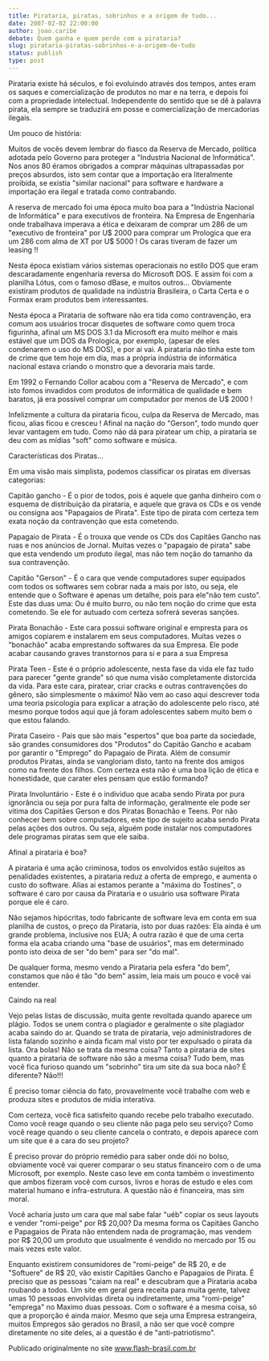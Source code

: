 ```yaml
---
title: Pirataria, piratas, sobrinhos e a origem de tudo...
date: 2007-02-02 22:00:00
author: joao.caribe
debate: Quem ganha e quem perde com a pirataria?
slug: pirataria-piratas-sobrinhos-e-a-origem-de-tudo
status: publish 
type: post
---
```


  

 Pirataria existe há séculos, e foi evoluindo através dos tempos, antes eram os saques e comercialização de produtos no mar e na terra, e depois foi com a propriedade intelectual. Independente do sentido que se dê à palavra pirata, ela sempre se traduzirá em posse e comercialização de mercadorias ilegais.  

  

Um pouco de história:  

  

 Muitos de vocês devem lembrar do fiasco da Reserva de Mercado, política adotada pelo Governo para proteger a "Industria Nacional de Informática". Nos anos 80 éramos obrigados a comprar máquinas ultrapassadas por preços absurdos, isto sem contar que a importação era literalmente proibida, se existia "similar nacional" para software e hardware a importação era ilegal e tratada como contrabando.  

  

  

 A reserva de mercado foi uma época muito boa para a "Indústria Nacional de Informática" e para executivos de fronteira. Na Empresa de Engenharia onde trabalhava imperava a ética e deixaram de comprar um 286 de um "executivo de fronteira" por U$ 2000 para comprar um Prologica que era um 286 com alma de XT por U$ 5000 ! Os caras tiveram de fazer um leasing !!  

  

  

 Nesta época existiam vários sistemas operacionais no estilo DOS que eram descaradamente engenharia reversa do Microsoft DOS. E assim foi com a planilha Lótus, com o famoso dBase, e muitos outros... Obviamente existiram produtos de qualidade na indústria Brasileira, o Carta Certa e o Formax eram produtos bem interessantes.  

  

  

 Nesta época a Pirataria de software não era tida como contravenção, era comum aos usuários trocar disquetes de software como quem troca figurinha, afinal um MS DOS 3.1 da Microsoft era muito melhor e mais estável que um DOS da Prologica, por exemplo, (apesar de eles condenarem o uso do MS DOS), e por ai vai. A pirataria não tinha este tom de crime que tem hoje em dia, mas a própria indústria de informática nacional estava criando o monstro que a devoraria mais tarde.  

  

  

 Em 1992 o Fernando Collor acabou com a "Reserva de Mercado", e com isto fomos invadidos com produtos de informática de qualidade e bem baratos, já era possível comprar um computador por menos de U$ 2000 !   

  

  

 Infelizmente a cultura da pirataria ficou, culpa da Reserva de Mercado, mas ficou, alias ficou e cresceu ! Afinal na nação do "Gerson", todo mundo quer levar vantagem em tudo. Como não dá para piratear um chip, a pirataria se deu com as mídias "soft" como software e música.  

  

Características dos Piratas...  

  

 Em uma visão mais simplista, podemos classificar os piratas em diversas categorias:  

  

  

 Capitão gancho - É o pior de todos, pois é aquele que ganha dinheiro com o esquema de distribuição da pirataria, e aquele que grava os CDs e os vende ou consigna aos "Papagaios de Pirata". Este tipo de pirata com certeza tem exata noção da contravenção que esta cometendo.  

  

  

 Papagaio de Pirata - É o trouxa que vende os CDs dos Capitães Gancho nas ruas e nos anúncios de Jornal. Muitas vezes o "papagaio de pirata" sabe que esta vendendo um produto ilegal, mas não tem noção do tamanho da sua contravenção.  

  

  

 Capitão "Gerson" - É o cara que vende computadores super equipados com todos os softwares sem cobrar nada a mais por isto, ou seja, ele entende que o Software é apenas um detalhe, pois para ele"não tem custo". Este das duas uma: Ou é muito burro, ou não tem noção do crime que esta cometendo. Se ele for autuado com certeza sofrerá severas sanções.  

  

  

 Pirata Bonachão - Este cara possui software original e empresta para os amigos copiarem e instalarem em seus computadores. Muitas vezes o "bonachão" acaba emprestando softwares da sua Empresa. Ele pode acabar causando graves transtornos para si e para a sua Empresa  

  

  

 Pirata Teen - Este é o próprio adolescente, nesta fase da vida ele faz tudo para parecer "gente grande" só que numa visão completamente distorcida da vida. Para este cara, piratear, criar cracks e outras contravenções do gênero, são simplesmente o máximo! Não vem ao caso aqui descrever toda uma teoria psicologia para explicar a atração do adolescente pelo risco, até mesmo porque todos aqui que já foram adolescentes sabem muito bem o que estou falando.  

  

  

 Pirata Caseiro - Pais que são mais "espertos" que boa parte da sociedade, são grandes consumidores dos "Produtos" do Capitão Gancho e acabam por garantir o "Emprego" do Papagaio de Pirata. Além de consumir produtos Piratas, ainda se vangloriam disto, tanto na frente dos amigos como na frente dos filhos. Com certeza esta não é uma boa lição de ética e honestidade, que carater eles pensam que estão formando?  

  

  

 Pirata Involuntário - Este é o individuo que acaba sendo Pirata por pura ignorância ou seja por pura falta de informação, geralmente ele pode ser vitima dos Capitães Gerson e dos Piratas Bonachão e Teens. Por não conhecer bem sobre computadores, este tipo de sujeito acaba sendo Pirata pelas ações dos outros. Ou seja, alguém pode instalar nos computadores dele programas piratas sem que ele saiba.  

  

  

 Afinal a pirataria é boa?   

  

 A pirataria é uma ação criminosa, todos os envolvidos estão sujeitos as penalidades existentes, a pirataria reduz a oferta de emprego, e aumenta o custo do software. Alias ai estamos perante a "máxima do Tostines", o software é caro por causa da Pirataria e o usuário usa software Pirata porque ele é caro.  

  

  

 Não sejamos hipócritas, todo fabricante de software leva em conta em sua planilha de custos, o preço da Pirataria, isto por duas razões: Ela ainda é um grande problema, inclusive nos EUA; A outra razão é que de uma certa forma ela acaba criando uma "base de usuários", mas em determinado ponto isto deixa de ser "do bem" para ser "do mal".  

  

  

 De qualquer forma, mesmo vendo a Pirataria pela esfera "do bem", constamos que não é tão "do bem" assim, leia mais um pouco e você vai entender.  

  

Caindo na real  

  

 Vejo pelas listas de discussão, muita gente revoltada quando aparece um plágio. Todos se unem contra o plagiador e geralmente o site plagiador acaba saindo do ar. Quando se trata de pirataria, vejo administradores de lista falando sozinho e ainda ficam mal visto por ter expulsado o pirata da lista. Ora bolas! Não se trata da mesma coisa? Tanto a pirataria de sites quanto a pirataria de software não são a mesma coisa? Tudo bem, mas você fica furioso quando um "sobrinho" tira um site da sua boca não? É diferente? Não!!!  

  

  

 É preciso tomar ciência do fato, provavelmente você trabalhe com web e produza sites e produtos de mídia interativa.   

  

 Com certeza, você fica satisfeito quando recebe pelo trabalho executado. Como você reage quando o seu cliente não paga pelo seu serviço? Como você reage quando o seu cliente cancela o contrato, e depois aparece com um site que é a cara do seu projeto?   

  

  

 É preciso provar do próprio remédio para saber onde dói no bolso, obviamente você vai querer comparar o seu status financeiro com o de uma Microsoft, por exemplo. Neste caso leve em conta também o investimento que ambos fizeram você com cursos, livros e horas de estudo e eles com material humano e infra-estrutura. A questão não é financeira, mas sim moral.   

Você acharia justo um cara que mal sabe falar "uéb" copiar os seus layouts e vender "romi-peige" por R$ 20,00? Da mesma forma os Capitães Gancho e Papagaios de Pirata não entendem nada de programação, mas vendem por R$ 20,00 um produto que usualmente é vendido no mercado por 15 ou mais vezes este valor.  

  

  

 Enquanto existirem consumidores de "romi-peige" de R$ 20, e de "Softuere" de R$ 20, vão existir Capitães Gancho e Papagaios de Pirata. É preciso que as pessoas "caiam na real" e descubram que a Pirataria acaba roubando a todos. Um site em geral gera receita para muita gente, talvez umas 10 pessoas envolvidas direta ou indiretamente, uma "romi-peige" "emprega" no Maximo duas pessoas. Com o software é a mesma coisa, só que a proporção é ainda maior. Mesmo que seja uma Empresa estrangeira, muitos Empregos são gerados no Brasil, a não ser que você compre diretamente no site deles, ai a questão é de "anti-patriotismo".  

  

Publicado originalmente no site www.flash-brasil.com.br
